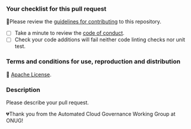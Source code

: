 ### Your checklist for this pull request
🚨Please review the [guidelines for contributing](CONTRIBUTING.md) to this repository.

- [ ] Take a minute to review the [code of conduct](Covenant_Code_of_Conduct.md).
- [ ] Check your code additions will fail neither code linting checks nor unit test.

### Terms and conditions for use, reproduction and distribution
🚨 [Apache License](LICENSE.txt).


### Description
Please describe your pull request.


💔Thank you from the Automated Cloud Governance Working Group at ONUG!

